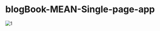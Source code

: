 # blogBook-MEAN-Single-page-app


![1](https://user-images.githubusercontent.com/22081915/27330681-189b0ce2-55d8-11e7-9e22-4d4d2482817d.JPG)
